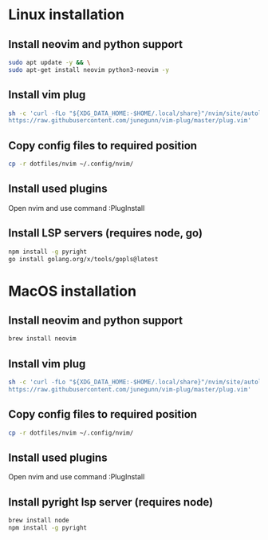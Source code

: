 # Linux installation

## Install neovim and python support
```bash
sudo apt update -y && \
sudo apt-get install neovim python3-neovim -y
```

## Install vim plug
```bash
sh -c 'curl -fLo "${XDG_DATA_HOME:-$HOME/.local/share}"/nvim/site/autoload/plug.vim --create-dirs \
https://raw.githubusercontent.com/junegunn/vim-plug/master/plug.vim'
```

## Copy config files to required position
```bash
cp -r dotfiles/nvim ~/.config/nvim/
```

## Install used plugins
Open nvim and use command :PlugInstall

## Install LSP servers (requires node, go)
```bash
npm install -g pyright
go install golang.org/x/tools/gopls@latest
```

# MacOS installation

## Install neovim and python support
```bash
brew install neovim
```

## Install vim plug
```bash
sh -c 'curl -fLo "${XDG_DATA_HOME:-$HOME/.local/share}"/nvim/site/autoload/plug.vim --create-dirs \
https://raw.githubusercontent.com/junegunn/vim-plug/master/plug.vim'
```

## Copy config files to required position
```bash
cp -r dotfiles/nvim ~/.config/nvim/
```

## Install used plugins
Open nvim and use command :PlugInstall

## Install pyright lsp server (requires node)
```bash
brew install node
npm install -g pyright
```
